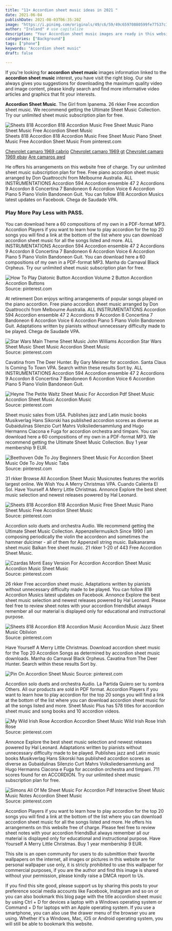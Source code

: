 ```yaml
---
title: "11+ Accordion sheet music ideas in 2021 "
date: 2021-06-04
publishDate: 2021-08-03T06:35:20Z
image: "https://i.pinimg.com/originals/49/c6/59/49c65970880599fe77537c1f6b8f39b2.png"
author: "Ireland" # use capitalize
description: "Your Accordion sheet music images are ready in this website. Accordion sheet music are a topic that is being searched for and liked by netizens now. You can Download the Accordion sheet music files here. Download all free images."
categories: ["Background"]
tags: ["phone"]
keywords: "Accordion sheet music"
draft: false

---
```


If you're looking for **accordion sheet music** images information linked to the **accordion sheet music** interest, you have visit the right  blog.  Our site always  gives you  suggestions  for downloading  the maximum  quality video and image  content, please kindly search and find more informative video articles and graphics  that fit your interests.

**Accordion Sheet Music**. The Girl from Ipanema. 26 rkker Free accordion sheet music. We recommend getting the Ultimate Sheet Music Collection. Try our unlimited sheet music subscription plan for free.

![Sheets 818 Accordion 818 Accordion Music Free Sheet Music Piano Sheet Music Free Accordion Sheet Music](https://i.pinimg.com/originals/a8/f0/b3/a8f0b3aabc8de03ada64c9515e6c294c.png "Sheets 818 Accordion 818 Accordion Music Free Sheet Music Piano Sheet Music Free Accordion Sheet Music")
Sheets 818 Accordion 818 Accordion Music Free Sheet Music Piano Sheet Music Free Accordion Sheet Music From pinterest.com

[Chevrolet camaro 1969 cabrio](/chevrolet-camaro-1969-cabrio/)
[Chevrolet camaro 1969 gt](/chevrolet-camaro-1969-gt/)
[Chevrolet camaro 1969 ebay](/chevrolet-camaro-1969-ebay/)
[Are camaros awd](/are-camaros-awd/)

He offers his arrangements on this website free of charge. Try our unlimited sheet music subscription plan for free. Free piano accordion sheet music arranged by Don Quattrocchi from Melbourne Australia. ALL INSTRUMENTATIONS Accordion 594 Accordion ensemble 47 2 Accordions 9 Accordon 8 Concertina 7 Bandoneon 6 Accordion Voice 6 Accordion Piano 5 Piano Violin Bandoneon Guit. You can follow 818 Accordion Musics latest updates on Facebook. Chega de Saudade VPA.

### Play More Pay Less with PASS.

You can download here a 60 compositions of my own in a PDF-format MP3. Accordion Players if you want to learn how to play accordion for the top 20 songs you will find a link at the bottom of the list where you can download accordion sheet music for all the songs listed and more. ALL INSTRUMENTATIONS Accordion 594 Accordion ensemble 47 2 Accordions 9 Accordon 8 Concertina 7 Bandoneon 6 Accordion Voice 6 Accordion Piano 5 Piano Violin Bandoneon Guit. You can download here a 60 compositions of my own in a PDF-format MP3. Manha do Carnaval Black Orpheus. Try our unlimited sheet music subscription plan for free.


![How To Play Diatonic Button Accordion Volume 2 Button Accordion Accordion Buttons](https://i.pinimg.com/originals/67/51/e5/6751e57ca74193f93c771a9a36a11b27.jpg "How To Play Diatonic Button Accordion Volume 2 Button Accordion Accordion Buttons")
Source: pinterest.com

At retirement Don enjoys writing arrangements of popular songs played on the piano accordion. Free piano accordion sheet music arranged by Don Quattrocchi from Melbourne Australia. ALL INSTRUMENTATIONS Accordion 594 Accordion ensemble 47 2 Accordions 9 Accordon 8 Concertina 7 Bandoneon 6 Accordion Voice 6 Accordion Piano 5 Piano Violin Bandoneon Guit. Adaptations written by pianists without unnecessary difficulty made to be played. Chega de Saudade VPA.

![Star Wars Main Theme Sheet Music John Williams Accordion Star Wars Sheet Music Sheet Music Accordion Sheet Music](https://i.pinimg.com/originals/c2/52/a1/c252a188f5823dbbd809fa2992e9fe75.png "Star Wars Main Theme Sheet Music John Williams Accordion Star Wars Sheet Music Sheet Music Accordion Sheet Music")
Source: pinterest.com

Cavatina from The Deer Hunter. By Gary Meisner for accordion. Santa Claus Is Coming To Town VPA. Search within these results Sort by. ALL INSTRUMENTATIONS Accordion 594 Accordion ensemble 47 2 Accordions 9 Accordon 8 Concertina 7 Bandoneon 6 Accordion Voice 6 Accordion Piano 5 Piano Violin Bandoneon Guit.

![Heyne The Petite Waltz Sheet Music For Accordion Pdf Sheet Music Accordion Sheet Music Accordion Music](https://i.pinimg.com/originals/4a/80/95/4a8095b65f01bee82fee8a21486eecc2.png "Heyne The Petite Waltz Sheet Music For Accordion Pdf Sheet Music Accordion Sheet Music Accordion Music")
Source: pinterest.com

Sheet music sales from USA. Publishes jazz and Latin music books Musikverlag Hans Sikorski has published accordion scores as diverse as Gubaidulinas Silenzio Curt Mahrs Volksliedersammlung and Hugo Hermanns Ciacona e Fuga for accordion orchestra and timpani. You can download here a 60 compositions of my own in a PDF-format MP3. We recommend getting the Ultimate Sheet Music Collection. Buy 1 year membership 9 EUR.

![Beethoven Ode To Joy Beginners Sheet Music For Accordion Sheet Music Ode To Joy Music Tabs](https://i.pinimg.com/originals/3d/a3/f5/3da3f5ba1f290e733eb6282663ead804.gif "Beethoven Ode To Joy Beginners Sheet Music For Accordion Sheet Music Ode To Joy Music Tabs")
Source: pinterest.com

31 rkker Browse All Accordion Sheet Music Musicnotes features the worlds largest online. We Wish You A Merry Christmas VPA. Cuando Calienta El Sol. Have Yourself A Merry Little Christmas. Annonce Explore the best sheet music selection and newest releases powered by Hal Leonard.

![Sheets 818 Accordion 818 Accordion Music Free Sheet Music Piano Sheet Music Free Accordion Sheet Music](https://i.pinimg.com/originals/a8/f0/b3/a8f0b3aabc8de03ada64c9515e6c294c.png "Sheets 818 Accordion 818 Accordion Music Free Sheet Music Piano Sheet Music Free Accordion Sheet Music")
Source: pinterest.com

Accordion solo duets and orchestra Audio. We recommend getting the Ultimate Sheet Music Collection. Appenzellermusikch Since 1990 I am composing periodically the violin the accordeon and sometimes the hammer dulcimer - all of them for Appenzell string music. Balkanarama sheet music Balkan free sheet music. 21 rkker 1-20 of 443 Free Accordion Sheet Music.

![Czardas Monti Easy Version For Accordion Accordion Sheet Music Accordion Music Sheet Music](https://i.pinimg.com/originals/94/8a/6d/948a6d9f7daee2d17d15e94af904b68d.png "Czardas Monti Easy Version For Accordion Accordion Sheet Music Accordion Music Sheet Music")
Source: pinterest.com

26 rkker Free accordion sheet music. Adaptations written by pianists without unnecessary difficulty made to be played. You can follow 818 Accordion Musics latest updates on Facebook. Annonce Explore the best sheet music selection and newest releases powered by Hal Leonard. Please feel free to review sheet notes with your accordion friendsBut always remember all our material is displayed only for educational and instructional purpose.

![Sheets 818 Accordion 818 Accordion Music Accordion Music Jazz Sheet Music Oblivion](https://i.pinimg.com/originals/4d/bc/f2/4dbcf27626b7ce58751ff94cbf09f665.jpg "Sheets 818 Accordion 818 Accordion Music Accordion Music Jazz Sheet Music Oblivion")
Source: pinterest.com

Have Yourself A Merry Little Christmas. Download accordion sheet music for the Top 20 Accordion Songs as determined by accordion sheet music downloads. Manha do Carnaval Black Orpheus. Cavatina from The Deer Hunter. Search within these results Sort by.

![Pin On Accordion Sheet Music](https://i.pinimg.com/originals/10/1f/cf/101fcfe61d127050fced3db0c31f8dc1.png "Pin On Accordion Sheet Music")
Source: pinterest.com

Accordion solo duets and orchestra Audio. La Partida Quiero ser tu sombra Others. All our products are sold in PDF format. Accordion Players if you want to learn how to play accordion for the top 20 songs you will find a link at the bottom of the list where you can download accordion sheet music for all the songs listed and more. Sheet Music Plus has 578 titles for accordion sheet music and song books and 10 accordion videos.

![My Wild Irish Rose Accordion Accordion Sheet Music Wild Irish Rose Irish Rose](https://i.pinimg.com/originals/7e/6b/96/7e6b965e44185e57f63c557a1d84de66.png "My Wild Irish Rose Accordion Accordion Sheet Music Wild Irish Rose Irish Rose")
Source: pinterest.com

Annonce Explore the best sheet music selection and newest releases powered by Hal Leonard. Adaptations written by pianists without unnecessary difficulty made to be played. Publishes jazz and Latin music books Musikverlag Hans Sikorski has published accordion scores as diverse as Gubaidulinas Silenzio Curt Mahrs Volksliedersammlung and Hugo Hermanns Ciacona e Fuga for accordion orchestra and timpani. 711 scores found for en ACCORDION. Try our unlimited sheet music subscription plan for free.

![Simons All Of Me Sheet Music For Accordion Pdf Interactive Sheet Music Music Notes Accordion Sheet Music](https://i.pinimg.com/originals/49/c6/59/49c65970880599fe77537c1f6b8f39b2.png "Simons All Of Me Sheet Music For Accordion Pdf Interactive Sheet Music Music Notes Accordion Sheet Music")
Source: pinterest.com

Accordion Players if you want to learn how to play accordion for the top 20 songs you will find a link at the bottom of the list where you can download accordion sheet music for all the songs listed and more. He offers his arrangements on this website free of charge. Please feel free to review sheet notes with your accordion friendsBut always remember all our material is displayed only for educational and instructional purpose. Have Yourself A Merry Little Christmas. Buy 1 year membership 9 EUR.

This site is an open community for users to do submittion their favorite wallpapers on the internet, all images or pictures in this website are for personal wallpaper use only, it is stricly prohibited to use this wallpaper for commercial purposes, if you are the author and find this image is shared without your permission, please kindly raise a DMCA report to Us.

If you find this site good, please support us by sharing this posts to your preference social media accounts like Facebook, Instagram and so on or you can also bookmark this blog page with the title accordion sheet music by using Ctrl + D for devices a laptop with a Windows operating system or Command + D for laptops with an Apple operating system. If you use a smartphone, you can also use the drawer menu of the browser you are using. Whether it's a Windows, Mac, iOS or Android operating system, you will still be able to bookmark this website.
